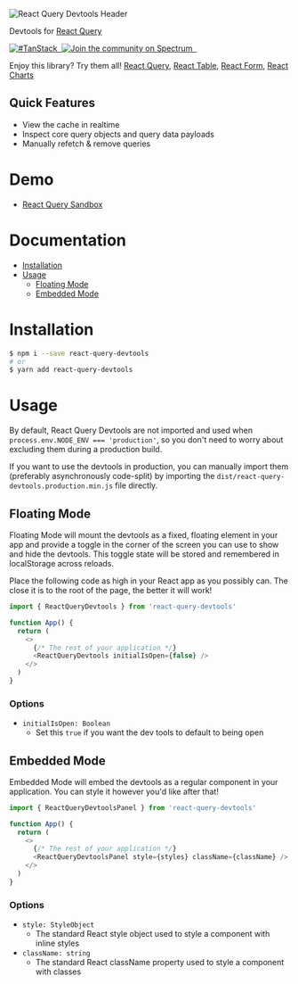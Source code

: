 ![React Query Devtools Header](https://github.com/tannerlinsley/react-query-devtools/raw/master/media/header.png)

Devtools for [React Query](https://github.com/tannerlinsley/react-query)

<!-- <a href="https://travis-ci.org/tannerlinsley/react-query" target="\_parent">
  <img alt="" src="https://travis-ci.org/tannerlinsley/react-query.svg?branch=master" />
</a> -->
<a href="https://twitter.com/intent/tweet?button_hashtag=TanStack" target="\_parent">
  <img alt="#TanStack" src="https://img.shields.io/twitter/url?color=%2308a0e9&label=%23TanStack&style=social&url=https%3A%2F%2Ftwitter.com%2Fintent%2Ftweet%3Fbutton_hashtag%3DTanStack">
</a><a href="https://bundlephobia.com/result?p=react-query-devtools@latest" target="\_parent">
  <img alt="" src="https://badgen.net/bundlephobia/minzip/react-query-devtools@latest" />
</a><a href="https://spectrum.chat/react-query">
  <img alt="Join the community on Spectrum" src="https://withspectrum.github.io/badge/badge.svg" />
</a><a href="https://github.com/tannerlinsley/react-query-devtools" target="\_parent">
  <img alt="" src="https://img.shields.io/github/stars/tannerlinsley/react-query-devtools.svg?style=social&label=Star" />
</a><a href="https://twitter.com/tannerlinsley" target="\_parent">
  <img alt="" src="https://img.shields.io/twitter/follow/tannerlinsley.svg?style=social&label=Follow" />
</a>

Enjoy this library? Try them all! [React Query](https://github.com/tannerlinsley/react-query), [React Table](https://github.com/tannerlinsley/react-table), [React Form](https://github.com/tannerlinsley/react-form), [React Charts](https://github.com/tannerlinsley/react-charts)

## Quick Features

- View the cache in realtime
- Inspect core query objects and query data payloads
- Manually refetch & remove queries

# Demo

- [React Query Sandbox](https://codesandbox.io/embed/github/tannerlinsley/react-query/tree/master/examples/sandbox?codemirror=1)

# Documentation

<!-- START doctoc generated TOC please keep comment here to allow auto update -->
<!-- DON'T EDIT THIS SECTION, INSTEAD RE-RUN doctoc TO UPDATE -->

- [Installation](#installation)
- [Usage](#usage)
  - [Floating Mode](#floating-mode)
  - [Embedded Mode](#embedded-mode)

<!-- END doctoc generated TOC please keep comment here to allow auto update -->

# Installation

```bash
$ npm i --save react-query-devtools
# or
$ yarn add react-query-devtools
```

# Usage

By default, React Query Devtools are not imported and used when `process.env.NODE_ENV === 'production'`, so you don't need to worry about excluding them during a production build.

If you want to use the devtools in production, you can manually import them (preferably asynchronously code-split) by importing the `dist/react-query-devtools.production.min.js` file directly.

## Floating Mode

Floating Mode will mount the devtools as a fixed, floating element in your app and provide a toggle in the corner of the screen you can use to show and hide the devtools. This toggle state will be stored and remembered in localStorage across reloads.

Place the following code as high in your React app as you possibly can. The close it is to the root of the page, the better it will work!

```js
import { ReactQueryDevtools } from 'react-query-devtools'

function App() {
  return (
    <>
      {/* The rest of your application */}
      <ReactQueryDevtools initialIsOpen={false} />
    </>
  )
}
```

### Options

- `initialIsOpen: Boolean`
  - Set this `true` if you want the dev tools to default to being open

## Embedded Mode

Embedded Mode will embed the devtools as a regular component in your application. You can style it however you'd like after that!

```js
import { ReactQueryDevtoolsPanel } from 'react-query-devtools'

function App() {
  return (
    <>
      {/* The rest of your application */}
      <ReactQueryDevtoolsPanel style={styles} className={className} />
    </>
  )
}
```

### Options

- `style: StyleObject`
  - The standard React style object used to style a component with inline styles
- `className: string`
  - The standard React className property used to style a component with classes
